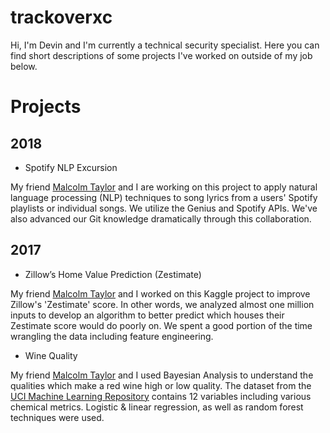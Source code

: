 # trackoverxc
Hi, I'm Devin and I'm currently a technical security specialist. Here you can find short descriptions of some projects I've worked on outside of my job below.

# Projects

## 2018
* Spotify NLP Excursion

My friend [Malcolm Taylor](malcolmtaylor15.github.io) and I are working on this project to apply natural language processing (NLP) techniques to song lyrics from a users' Spotify playlists or individual songs. We utilize the Genius and Spotify APIs. We've also advanced our Git knowledge dramatically through this collaboration.

## 2017
* Zillow’s Home Value Prediction (Zestimate)

My friend [Malcolm Taylor](malcolmtaylor15.github.io) and I worked on this Kaggle project to improve Zillow's 'Zestimate' score. In other words, we analyzed almost one million inputs to develop an algorithm to better predict which houses their Zestimate score would do poorly on. We spent a good portion of the time wrangling the data including feature engineering.

* Wine Quality

My friend [Malcolm Taylor](malcolmtaylor15.github.io) and I used Bayesian Analysis to understand the qualities which make a red wine high or low quality. The dataset from the [UCI Machine Learning Repository](https://archive.ics.uci.edu/ml/datasets/Wine+Quality) contains 12 variables including various chemical metrics. Logistic & linear regression, as well as random forest techniques were used.
